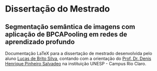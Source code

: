 # Dissertação do Mestrado
## Segmentação semântica de imagens com aplicação de BPCAPooling em redes de aprendizado profundo 

Documentação LaTeX para a dissertação de mestrado desenvolvida pelo aluno [Lucas de Brito Silva](https://www.linkedin.com/in/lucas-brito100/), contando com a orientação do [Prof. Dr. Denis Henrique Pinheiro Salvadeo](https://www.linkedin.com/in/denis-salvadeo-4022b88/) na instituição UNESP - Campus Rio Claro.
